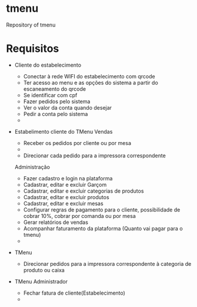 # tmenu
Repository of tmenu

# Requisitos
 - Cliente do estabelecimento
    - Conectar à rede WIFI do estabelecimento com qrcode
    - Ter acesso ao menu e as opções do sistema a partir do escaneamento do qrcode
    - Se identificar com cpf 
    - Fazer pedidos pelo sistema
    - Ver o valor da conta quando desejar
    - Pedir a conta pelo sistema
    - 

 - Estabelimento cliente do TMenu
    Vendas
    - Receber os pedidos por cliente ou por mesa
    - 
    - Direcionar cada pedido para a impressora correspondente

    Administração
    - Fazer cadastro e login na plataforma
    - Cadastrar, editar e excluir Garçom
    - Cadastrar, editar e excluir  categorias de produtos
    - Cadastrar, editar e excluir  produtos
    - Cadastrar, editar e excluir mesas
    - Configurar regras de pagamento para o cliente, possibilidade de cobrar 10%, cobrar por comanda ou por mesa
    - Gerar relatórios de vendas
    - Acompanhar faturamento da plataforma (Quanto vai pagar para o tmenu)
    - 

- TMenu
    - Direcionar pedidos para a impressora correspondente à categoria de produto ou caixa


- TMenu Administrador
    - Fechar fatura de cliente(Estabelecimento)
    - 


